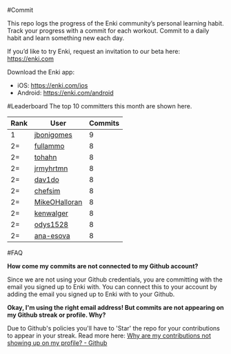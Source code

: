 #Commit

This repo logs the progress of the Enki community’s personal learning habit. Track your progress with a commit for each workout. Commit to a daily habit and learn something new each day.

If you’d like to try Enki, request an invitation to our beta here: https://enki.com

Download the Enki app: 
 - iOS: https://enki.com/ios
 - Android: https://enki.com/android

#Leaderboard
The top 10 committers this month are shown here.

| Rank | User | Commits |
|------|------|---------|
|1|[jbonigomes](https://github.com/jbonigomes)|9|
|2=|[fullammo](https://github.com/fullammo)|8|
|2=|[tohahn](https://github.com/tohahn)|8|
|2=|[jrmyhrtmn](https://github.com/jrmyhrtmn)|8|
|2=|[dav1do](https://github.com/dav1do)|8|
|2=|[chefsim](https://github.com/chefsim)|8|
|2=|[MikeOHalloran](https://github.com/MikeOHalloran)|8|
|2=|[kenwalger](https://github.com/kenwalger)|8|
|2=|[odys1528](https://github.com/odys1528)|8|
|2=|[ana-esova](https://github.com/ana-esova)|8|

#FAQ

**How come my commits are not connected to my Github account?**

Since we are not using your Github credentials, you are committing with the email you signed up to Enki with. You can connect this to your account by adding the email you signed up to Enki with to your Github.

**Okay, I'm using the right email address! But commits are not appearing on my Github streak or profile. Why?**

Due to Github's policies you'll have to 'Star' the repo for your contributions to appear in your streak. Read more here: [Why are my contributions not showing up on my profile? - Github](https://help.github.com/articles/why-are-my-contributions-not-showing-up-on-my-profile/)
